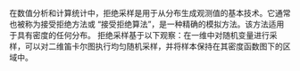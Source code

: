 在数值分析和计算统计中，拒绝采样是用于从分布生成观测值的基本技术。它通常也被称为接受拒绝方法或 “接受拒绝算法”，是一种精确的模拟方法。该方法适用于具有密度的任何分布。 拒绝采样基于以下观察：在一维中对随机变量进行采样，可以对二维笛卡尔图执行均匀随机采样，并将样本保持在其密度函数图下的区域中。



